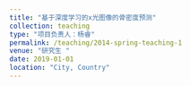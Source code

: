 ```yaml
---
title: "基于深度学习的x光图像的骨密度预测"
collection: teaching
type: "项目负责人：杨睿"
permalink: /teaching/2014-spring-teaching-1
venue: "研究生 "
date: 2019-01-01
location: "City, Country"
---
```

